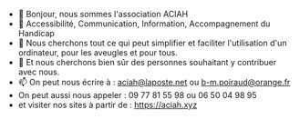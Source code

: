 - 👋 Bonjour, nous sommes l'association ACIAH
- 👀 Accessibilité, Communication, Information, Accompagnement du Handicap
- 🌱 Nous cherchons tout ce qui peut simplifier et faciliter l'utilisation d'un ordinateur, pour les aveugles et pour tous.
- 💞️ Et nous cherchons bien sûr des personnes souhaitant y contribuer avec nous.
- 📫 On peut nous écrire à : aciah@laposte.net ou b-m.poiraud@orange.fr 
- On peut aussi nous appeler : 09 77 81 55 98 ou 06 50 04 98 95
- et visiter nos sites à partir de : https://aciah.xyz

<!---
aciah-linux-os/aciah-linux-os is a ✨ special ✨ repository because its `README.md` (this file) appears on your GitHub profile.
You can click the Preview link to take a look at your changes.
--->
